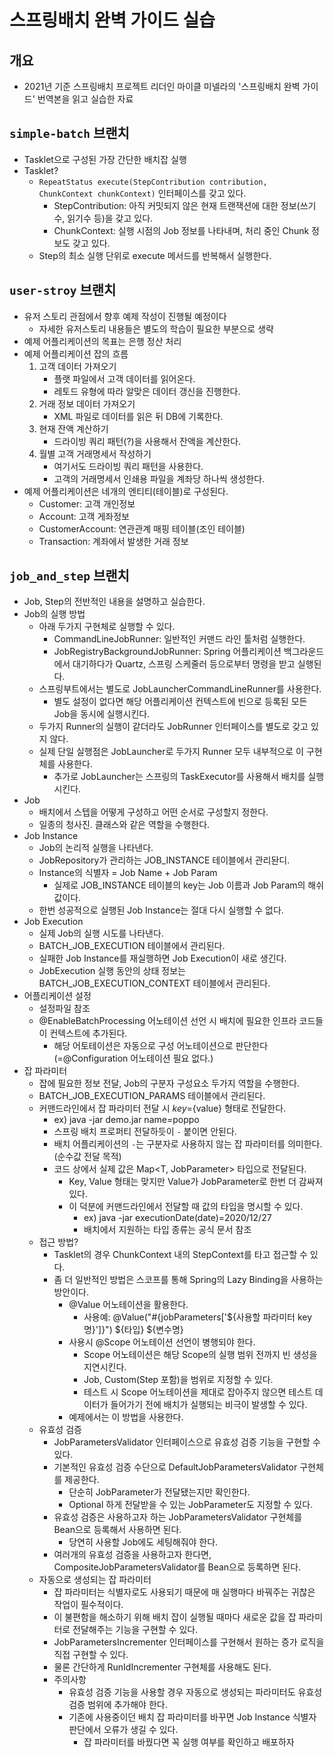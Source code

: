 # 스프링배치 완벽 가이드 실습
## 개요
- 2021년 기준 스프링배치 프로젝트 리더인 마이클 미넬라의 '스프링배치 완벽 가이드' 번역본을 읽고 실습한 자료

## `simple-batch` 브랜치
- Tasklet으로 구성된 가장 간단한 배치잡 실행
- Tasklet?
    - `RepeatStatus execute(StepContribution contribution, ChunkContext chunkContext)` 인터페이스를 갖고 있다.
      - StepContribution: 아직 커밋되지 않은 현재 트랜잭션에 대한 정보(쓰기수, 읽기수 등)을 갖고 있다.
      - ChunkContext: 실행 시점의 Job 정보를 나타내며, 처리 중인 Chunk 정보도 갖고 있다.
    - Step의 최소 실행 단위로 execute 메서드를 반복해서 실행한다.

## `user-stroy` 브랜치
- 유저 스토리 관점에서 향후 예제 작성이 진행될 예정이다
  - 자세한 유저스토리 내용들은 별도의 학습이 필요한 부분으로 생략
- 예제 어플리케이션의 목표는 은행 정산 처리
- 예제 어플리케이션 잡의 흐름
  1. 고객 데이터 가져오기
     - 플랫 파일에서 고객 데이터를 읽어온다.
     - 레토드 유형에 따라 알맞은 데이터 갱신을 진행한다.
  2. 거래 정보 데이터 가져오기
     - XML 파일로 데이터를 읽은 뒤 DB에 기록한다.
  3. 현재 잔액 계산하기
     - 드라이빙 쿼리 패턴(?)을 사용해서 잔액을 계산한다. 
  4. 월별 고객 거래명세서 작성하기
     - 여기서도 드라이빙 쿼리 패턴을 사용한다.
     - 고객의 거래명세서 인쇄용 파일을 계좌당 하나씩 생성한다.
- 예제 어플리케이션은 네개의 엔티티(테이블)로 구성된다.
  - Customer: 고객 개인정보 
  - Account: 고객 게좌정보
  - CustomerAccount: 연관관계 매핑 테이블(조인 테이블)
  - Transaction: 계좌에서 발생한 거래 정보

## `job_and_step` 브랜치
- Job, Step의 전반적인 내용을 설명하고 실습한다.
- Job의 실행 방법
  - 아래 두가지 구현체로 실행할 수 있다.
    - CommandLineJobRunner: 일반적인 커맨드 라인 툴처럼 실행한다.
    - JobRegistryBackgroundJobRunner: Spring 어플리케이션 백그라운드에서 대기하다가 Quartz, 스프링 스케줄러 등으로부터 명령을 받고 실행된다.
  - 스프링부트에서는 별도로 JobLauncherCommandLineRunner를 사용한다.
    - 별도 설정이 없다면 해당 어플리케이션 컨텍스트에 빈으로 등록된 모든 Job을 동시에 실행시킨다.
  - 두가지 Runner의 실행이 같더라도 JobRunner 인터페이스를 별도로 갖고 있지 않다.
  - 실제 단일 실행점은 JobLauncher로 두가지 Runner 모두 내부적으로 이 구현체를 사용한다.
    - 추가로 JobLauncher는 스프링의 TaskExecutor를 사용해서 배치를 실행시킨다.
- Job
  - 배치에서 스텝을 어떻게 구성하고 어떤 순서로 구성할지 정한다.
  - 일종의 청사진. 클래스와 같은 역할을 수행한다.
- Job Instance
  - Job의 논리적 실행을 나타낸다.
  - JobRepository가 관리하는 JOB_INSTANCE 테이블에서 관리돤디.
  - Instance의 식별자 = Job Name + Job Param
    - 실제로 JOB_INSTANCE 테이블의 key는 Job 이름과 Job Param의 해쉬값이다.
  - 한번 성공적으로 실행된 Job Instance는 절대 다시 실행할 수 없다.
- Job Execution
    - 실제 Job의 실행 시도를 나타낸다.
    - BATCH_JOB_EXECUTION 테이블에서 관리된다.
    - 실패한 Job Instance를 재실행하면 Job Execution이 새로 생긴다.
    - JobExecution 실행 동안의 상태 정보는 BATCH_JOB_EXECUTION_CONTEXT 테이블에서 관리된다.
- 어플리케이션 설정
    - 설정파일 참조
    - @EnableBatchProcessing 어노테이션 선언 시 배치에 필요한 인프라 코드들이 컨텍스트에 추가된다.
        - 해당 어토테이션은 자동으로 구성 어노테이션으로 판단한다(=@Configuration 어노테이션 필요 없다.)
- 잡 파라미터
    - 잡에 필요한 정보 전달, Job의 구분자 구성요소 두가지 역할을 수행한다.
    - BATCH_JOB_EXECUTION_PARAMS 테이블에서 관리된다.
    - 커맨드라인에서 잡 파라미터 전달 시 ${key}=${value} 형태로 전달한다.
        - ex) java -jar demo.jar name=poppo
        - 스프링 배치 프로퍼티 전달하듯이 `-` 붙이면 안된다.
        - 배치 어플리케이션의 `-`는 구분자로 사용하지 않는 잡 파라미터를 의미한다. (순수값 전달 목적)
      - 코드 상에서 실제 값은 Map<T, JobParameter> 타입으로 전달된다.
        - Key, Value 형태는 맞지만 Value가 JobParameter로 한번 더 감싸져있다.
        - 이 덕분에 커맨드라인에서 전달할 때 값의 타입을 명시할 수 있다.
            - ex) java -jar executionDate(date)=2020/12/27
            - 배치에서 지원하는 타입 종류는 공식 문서 참조
    - 접근 방법?
        - Tasklet의 경우 ChunkContext 내의 StepContext를 타고 접근할 수 있다.
        - 좀 더 일반적인 방법은 스코프를 통해 Spring의 Lazy Binding을 사용하는 방안이다.
            - @Value 어노테이션을 활용한다.
              - 사용예: @Value("#{jobParameters['${사용할 파라미터 key명}']}") ${타입} ${변수명}
            - 사용시 @Scope 어노테이션 선언이 병행되야 한다.
              - Scope 어노테이션은 해당 Scope의 실행 범위 전까지 빈 생성을 지연시킨다.
              - Job, Custom(Step 포함)을 범위로 지정할 수 있다.
              - 테스트 시 Scope 어노테이션을 제대로 잡아주지 않으면 테스트 데이터가 들어가기 전에 배치가 실행되는 비극이 발생할 수 있다.
            - 예제에서는 이 방법을 사용한다.
    - 유효성 검증
        - JobParametersValidator 인터페이스으로 유효성 검증 기능을 구현할 수 있다.
        - 기본적인 유효성 검증 수단으로 DefaultJobParametersValidator 구현체를 제공한다.
            - 단순히 JobParameter가 전달됐는지만 확인한다.
            - Optional 하게 전달받을 수 있는 JobParameter도 지정할 수 있다.
        - 유효성 검증은 사용하고자 하는 JobParametersValidator 구현체를 Bean으로 등록해서 사용하면 된다.
          - 당연히 사용할 Job에도 세팅해줘야 한다.
        - 여러개의 유효성 검증을 사용하고자 한다면, CompositeJobParametersValidator를 Bean으로 등록하면 된다. 
    - 자동으로 생성되는 잡 파라미터
        - 잡 파라미터는 식별자로도 사용되기 때문에 매 실행마다 바꿔주는 귀찮은 작업이 필수적이다.
        - 이 불편함을 해소하기 위해 배치 잡이 실행될 때마다 새로운 값을 잡 파라미터로 전달해주는 기능을 구현할 수 있다.
        - JobParametersIncrementer 인터페이스를 구현해서 원하는 증가 로직을 직접 구현할 수 있다.
        - 물론 간단하게 RunIdIncrementer 구현체를 사용해도 된다.
        - 주의사항
            - 유효성 검증 기능을 사용할 경우 자동으로 생성되는 파라미터도 유효성 검증 범위에 추가해야 한다.
            - 기존에 사용중이던 배치 잡 파라미터를 바꾸면 Job Instance 식별자 판단에서 오류가 생길 수 있다.
                - 잡 파라미터를 바꿨다면 꼭 실행 여부를 확인하고 배포하자
    
